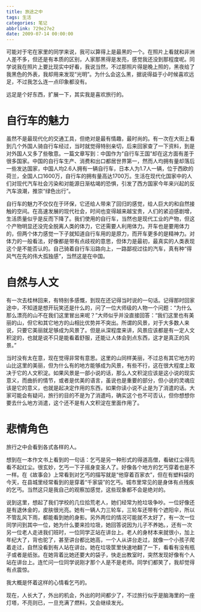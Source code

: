 ```yaml
---
title: 旅途之中
tags: 生活
categories: 笔记
abbrlink: 729e27e2
date: 2009-07-14 00:00:00
---
```


可能对于宅在家里的同学来说，我可以算得上是最黑的一个。在照片上看就和非洲人差不多，但还是有本质的区别，人家那黑得是发亮，感觉我还没到那程度呢。同学说我在照片上要比现实中好看，我说当然，不过那照片得是晚上照的，黑夜给了我黑色的外表，我却用来发现“光明”。为什么会这么黑，据说得益于小时候喜欢远足，不过我怎么连一点印象都没有。

远足是个好东西，扩展一下，其实我是喜欢旅行的。

# 自行车的魅力

虽然不是最现代化的交通工具，但绝对是最有情趣，最时尚的。有一次在大街上看到几个外国人骑自行车经过，当时就觉得特别亲切，后来回家查了一下资料，到是对外国人又多了些敬意。一篇文章写到：中国作为“自行车王国”却在这方面有差于很多国家。中国的自行车生产、消费和出口都居世界第一，然而人均拥有量却落后一些发达国家，中国人均2.6人拥有一辆自行车，日本人为1.7人一辆，位于西欧的荷兰，全国人口1600万，自行车的拥有量高达1700万。生活在现代化国家中的人们对现代汽车社会污染和对能源日渐枯竭的恐惧，引发了西方国家今年来兴起的反汽车浪潮，推崇“绿色出行”。

自行车的魅力不仅仅在于环保，它还给人带来了回归的感觉，给人巨大的和自然接触的空间。在高速发展的现代社会，时间也变得越来越宝贵，人们的紧迫感剧增，生活质量似乎是反而下降了。我们使用的自行车，当然也是现代工业的产物，但这个产物明显还没完全脱离人类的体力，它还需要人利用体力。开车也是要用体力的，但两个体力感觉一下子就知道自行车用的是原力，而开车更多的是精神力。对体力的一般看法，好像都是带有点歧视的意思，但体力是最初，最真实的人类表现这个是不能否认的。自己骑着自行车沿路向上，一路鄙视过往的汽车，真有种“得风气在先的伟大孤独感”，当然这是在中国。

# 自然与人文

有一次去桂林回来，有特别多感慨，到现在还记得当时说的一句话。记得那时回家途中，不知道是想开玩笑还是什么的，问了一位大师级的人物一个问题：“为什么那么漂亮的山不在我们这里冒出来呢？”大师似乎并没直接回答：“我们这里也有美丽的山，但它和其它地方的山相比优势并不突出。所谓的风景，对于大多数人来说，只要它美丽就足够成为风景了。但是从深程度来讲，风景应该都是有一定人文积淀的，也就是说不只是能看着舒服，还能让人体会到点东西，这才是真正的风景。”

当时没有太在意，现在觉得非常有意思。这里的山同样美丽，不过总有其它地方的山比这里的美丽，但为什么有的地方能够成为风景，有些不行，这在很大程度上取决于它的人文积淀。如果风景是一部小说的话，那么人文积淀应该是这小说的现实意义，而曲折的情节，或者是优美的语言，虽说也是重要的部分，但小说的灵魂应该是它的意义，也就是起决定作用的东西，如果你读小说不止是为了消遣的话。大家可能会有疑问，旅行的目的不是为了消遣吗，确实这个也不可否认，但你想想你要去什么地方消遣，这个还不是有人文积淀在里面作用了。

# 悲情角色

旅行之中会看到各式各样的人。

想到在一本作文书上看到的一句话：乞丐是另一种形式的得道高僧，看破红尘得先看不起红尘。很玄妙，乞丐一下子摇身变圣人了。好像各个地方的乞丐穿着也是不一样。在《故事会》上常看到对乞丐的描写就是“他穿着百家衣”，但在有塑料袋的今天，在县城里经常看到的是穿着“千家袋”的乞丐。城市里常见的是身体有点残疾的乞丐。当然这只是我自己的观察加感觉，这些现象都不会是绝对的。

说到这里，想起了我们学校的几位拾荒老人，她们经常为抢垃圾争吵。一位好像还是有退休金的，皮肤很光亮。她有一辆人力三轮车，三轮车还带有个遮阳伞，所以不管乱风下雨，都能看到她的身影。另外两位的情况可能就不太好了，有一次一位同学问到其中一位，她为什么要来捡垃圾，她回答说因为儿子不养她。，还有一次另一位老人走进我们班时，一位同学正站在讲台上。老人的身材本来就很小，加上年纪大了，背也驼了，甚至讲台都比她高，一个人从讲台走过，就像一个小孩子爬着走过，自然没看到有人站在讲台。她在垃圾筐里快速地翻了一下，看看有没有瓶子或者是纸张。在她背着比她还要大的袋子，快走出教室时，突然发现好像有个人站在讲台上。连忙问一位同学说刚才那个人是不是老师。同学们都笑了，我却觉得有点震惊。

我大概是怀着这样的心情看乞丐的。

现在，人长大了，外出的机会，外出的时间都少了，不过旅行似乎是脑海里的一座灯塔，不亮则已，一旦充满了燃料，又会继续发光。